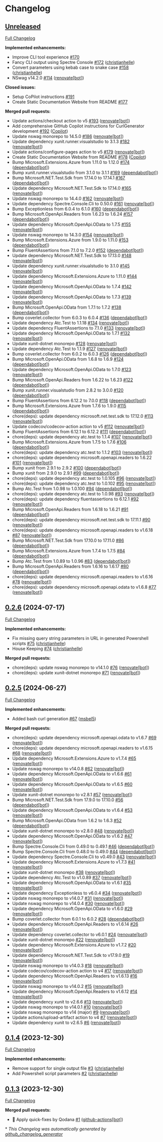 # Changelog

## [Unreleased](https://github.com/christianhelle/curlgenerator/tree/HEAD)

[Full Changelog](https://github.com/christianhelle/curlgenerator/compare/0.2.6...HEAD)

**Implemented enhancements:**

- Improve CLI tool experience [\#170](https://github.com/christianhelle/curlgenerator/issues/170)
- Fancy CLI output using Spectre Console [\#172](https://github.com/christianhelle/curlgenerator/pull/172) ([christianhelle](https://github.com/christianhelle))
- Convert parameters using kebab case to snake case [\#158](https://github.com/christianhelle/curlgenerator/pull/158) ([christianhelle](https://github.com/christianhelle))
- NSwag v14.2.0 [\#114](https://github.com/christianhelle/curlgenerator/pull/114) ([renovate[bot]](https://github.com/apps/renovate))

**Closed issues:**

- Setup CoPilot instructions [\#191](https://github.com/christianhelle/curlgenerator/issues/191)
- Create Static Documentation Website from README [\#177](https://github.com/christianhelle/curlgenerator/issues/177)

**Merged pull requests:**

- Update actions/checkout action to v5 [\#193](https://github.com/christianhelle/curlgenerator/pull/193) ([renovate[bot]](https://github.com/apps/renovate))
- Add comprehensive GitHub Copilot instructions for CurlGenerator development [\#192](https://github.com/christianhelle/curlgenerator/pull/192) ([Copilot](https://github.com/apps/copilot-swe-agent))
- Update nswag monorepo to 14.5.0 [\#186](https://github.com/christianhelle/curlgenerator/pull/186) ([renovate[bot]](https://github.com/apps/renovate))
- Update dependency xunit.runner.visualstudio to 3.1.3 [\#182](https://github.com/christianhelle/curlgenerator/pull/182) ([renovate[bot]](https://github.com/apps/renovate))
- Update actions/configure-pages action to v5 [\#179](https://github.com/christianhelle/curlgenerator/pull/179) ([renovate[bot]](https://github.com/apps/renovate))
- Create Static Documentation Website from README [\#178](https://github.com/christianhelle/curlgenerator/pull/178) ([Copilot](https://github.com/apps/copilot-swe-agent))
- Bump Microsoft.Extensions.Azure from 1.11.0 to 1.12.0 [\#174](https://github.com/christianhelle/curlgenerator/pull/174) ([dependabot[bot]](https://github.com/apps/dependabot))
- Bump xunit.runner.visualstudio from 3.1.0 to 3.1.1 [\#169](https://github.com/christianhelle/curlgenerator/pull/169) ([dependabot[bot]](https://github.com/apps/dependabot))
- Bump Microsoft.NET.Test.Sdk from 17.14.0 to 17.14.1 [\#167](https://github.com/christianhelle/curlgenerator/pull/167) ([dependabot[bot]](https://github.com/apps/dependabot))
- Update dependency Microsoft.NET.Test.Sdk to 17.14.0 [\#165](https://github.com/christianhelle/curlgenerator/pull/165) ([renovate[bot]](https://github.com/apps/renovate))
- Update nswag monorepo to 14.4.0 [\#162](https://github.com/christianhelle/curlgenerator/pull/162) ([renovate[bot]](https://github.com/apps/renovate))
- Update dependency Spectre.Console.Cli to 0.50.0 [\#161](https://github.com/christianhelle/curlgenerator/pull/161) ([renovate[bot]](https://github.com/apps/renovate))
- Bump Exceptionless from 6.0.4 to 6.1.0 [\#160](https://github.com/christianhelle/curlgenerator/pull/160) ([dependabot[bot]](https://github.com/apps/dependabot))
- Bump Microsoft.OpenApi.Readers from 1.6.23 to 1.6.24 [\#157](https://github.com/christianhelle/curlgenerator/pull/157) ([dependabot[bot]](https://github.com/apps/dependabot))
- Update dependency Microsoft.OpenApi.OData to 1.7.5 [\#155](https://github.com/christianhelle/curlgenerator/pull/155) ([renovate[bot]](https://github.com/apps/renovate))
- Update nswag monorepo to 14.3.0 [\#154](https://github.com/christianhelle/curlgenerator/pull/154) ([renovate[bot]](https://github.com/apps/renovate))
- Bump Microsoft.Extensions.Azure from 1.9.0 to 1.11.0 [\#153](https://github.com/christianhelle/curlgenerator/pull/153) ([dependabot[bot]](https://github.com/apps/dependabot))
- Bump FluentAssertions from 7.1.0 to 7.2.0 [\#152](https://github.com/christianhelle/curlgenerator/pull/152) ([dependabot[bot]](https://github.com/apps/dependabot))
- Update dependency Microsoft.NET.Test.Sdk to 17.13.0 [\#148](https://github.com/christianhelle/curlgenerator/pull/148) ([renovate[bot]](https://github.com/apps/renovate))
- Update dependency xunit.runner.visualstudio to 3.1.0 [\#145](https://github.com/christianhelle/curlgenerator/pull/145) ([renovate[bot]](https://github.com/apps/renovate))
- Update dependency Microsoft.Extensions.Azure to 1.11.0 [\#144](https://github.com/christianhelle/curlgenerator/pull/144) ([renovate[bot]](https://github.com/apps/renovate))
- Update dependency Microsoft.OpenApi.OData to 1.7.4 [\#142](https://github.com/christianhelle/curlgenerator/pull/142) ([renovate[bot]](https://github.com/apps/renovate))
- Update dependency Microsoft.OpenApi.OData to 1.7.3 [\#139](https://github.com/christianhelle/curlgenerator/pull/139) ([renovate[bot]](https://github.com/apps/renovate))
- Bump Microsoft.OpenApi.OData from 1.7.1 to 1.7.2 [\#138](https://github.com/christianhelle/curlgenerator/pull/138) ([dependabot[bot]](https://github.com/apps/dependabot))
- Bump coverlet.collector from 6.0.3 to 6.0.4 [\#136](https://github.com/christianhelle/curlgenerator/pull/136) ([dependabot[bot]](https://github.com/apps/dependabot))
- Update dependency Atc.Test to 1.1.18 [\#134](https://github.com/christianhelle/curlgenerator/pull/134) ([renovate[bot]](https://github.com/apps/renovate))
- Update dependency FluentAssertions to 7.1.0 [\#133](https://github.com/christianhelle/curlgenerator/pull/133) ([renovate[bot]](https://github.com/apps/renovate))
- Update dependency Microsoft.OpenApi.OData to 1.7.1 [\#132](https://github.com/christianhelle/curlgenerator/pull/132) ([renovate[bot]](https://github.com/apps/renovate))
- Update xunit-dotnet monorepo [\#128](https://github.com/christianhelle/curlgenerator/pull/128) ([renovate[bot]](https://github.com/apps/renovate))
- Update dependency Atc.Test to 1.1.9 [\#127](https://github.com/christianhelle/curlgenerator/pull/127) ([renovate[bot]](https://github.com/apps/renovate))
- Bump coverlet.collector from 6.0.2 to 6.0.3 [\#126](https://github.com/christianhelle/curlgenerator/pull/126) ([dependabot[bot]](https://github.com/apps/dependabot))
- Bump Microsoft.OpenApi.OData from 1.6.8 to 1.6.9 [\#124](https://github.com/christianhelle/curlgenerator/pull/124) ([dependabot[bot]](https://github.com/apps/dependabot))
- Update dependency Microsoft.OpenApi.OData to 1.7.0 [\#123](https://github.com/christianhelle/curlgenerator/pull/123) ([renovate[bot]](https://github.com/apps/renovate))
- Bump Microsoft.OpenApi.Readers from 1.6.22 to 1.6.23 [\#122](https://github.com/christianhelle/curlgenerator/pull/122) ([dependabot[bot]](https://github.com/apps/dependabot))
- Bump xunit.runner.visualstudio from 2.8.2 to 3.0.0 [\#120](https://github.com/christianhelle/curlgenerator/pull/120) ([dependabot[bot]](https://github.com/apps/dependabot))
- Bump FluentAssertions from 6.12.2 to 7.0.0 [\#118](https://github.com/christianhelle/curlgenerator/pull/118) ([dependabot[bot]](https://github.com/apps/dependabot))
- Bump Microsoft.Extensions.Azure from 1.7.6 to 1.9.0 [\#115](https://github.com/christianhelle/curlgenerator/pull/115) ([dependabot[bot]](https://github.com/apps/dependabot))
- chore\(deps\): update dependency microsoft.net.test.sdk to 17.12.0 [\#113](https://github.com/christianhelle/curlgenerator/pull/113) ([renovate[bot]](https://github.com/apps/renovate))
- Update codecov/codecov-action action to v5 [\#112](https://github.com/christianhelle/curlgenerator/pull/112) ([renovate[bot]](https://github.com/apps/renovate))
- Bump FluentAssertions from 6.12.1 to 6.12.2 [\#111](https://github.com/christianhelle/curlgenerator/pull/111) ([dependabot[bot]](https://github.com/apps/dependabot))
- chore\(deps\): update dependency atc.test to 1.1.4 [\#107](https://github.com/christianhelle/curlgenerator/pull/107) ([renovate[bot]](https://github.com/apps/renovate))
- Bump Microsoft.Extensions.Azure from 1.7.5 to 1.7.6 [\#106](https://github.com/christianhelle/curlgenerator/pull/106) ([dependabot[bot]](https://github.com/apps/dependabot))
- chore\(deps\): update dependency atc.test to 1.1.2 [\#103](https://github.com/christianhelle/curlgenerator/pull/103) ([renovate[bot]](https://github.com/apps/renovate))
- chore\(deps\): update dependency microsoft.openapi.readers to 1.6.22 [\#101](https://github.com/christianhelle/curlgenerator/pull/101) ([renovate[bot]](https://github.com/apps/renovate))
- Bump xunit from 2.9.1 to 2.9.2 [\#100](https://github.com/christianhelle/curlgenerator/pull/100) ([dependabot[bot]](https://github.com/apps/dependabot))
- Bump xunit from 2.9.0 to 2.9.1 [\#99](https://github.com/christianhelle/curlgenerator/pull/99) ([dependabot[bot]](https://github.com/apps/dependabot))
- chore\(deps\): update dependency atc.test to 1.0.105 [\#96](https://github.com/christianhelle/curlgenerator/pull/96) ([renovate[bot]](https://github.com/apps/renovate))
- chore\(deps\): update dependency atc.test to 1.0.102 [\#95](https://github.com/christianhelle/curlgenerator/pull/95) ([renovate[bot]](https://github.com/apps/renovate))
- Bump Atc.Test from 1.0.98 to 1.0.100 [\#94](https://github.com/christianhelle/curlgenerator/pull/94) ([dependabot[bot]](https://github.com/apps/dependabot))
- chore\(deps\): update dependency atc.test to 1.0.98 [\#93](https://github.com/christianhelle/curlgenerator/pull/93) ([renovate[bot]](https://github.com/apps/renovate))
- chore\(deps\): update dependency fluentassertions to 6.12.1 [\#92](https://github.com/christianhelle/curlgenerator/pull/92) ([renovate[bot]](https://github.com/apps/renovate))
- Bump Microsoft.OpenApi.Readers from 1.6.18 to 1.6.21 [\#91](https://github.com/christianhelle/curlgenerator/pull/91) ([dependabot[bot]](https://github.com/apps/dependabot))
- chore\(deps\): update dependency microsoft.net.test.sdk to 17.11.1 [\#90](https://github.com/christianhelle/curlgenerator/pull/90) ([renovate[bot]](https://github.com/apps/renovate))
- chore\(deps\): update dependency microsoft.openapi.readers to v1.6.18 [\#87](https://github.com/christianhelle/curlgenerator/pull/87) ([renovate[bot]](https://github.com/apps/renovate))
- Bump Microsoft.NET.Test.Sdk from 17.10.0 to 17.11.0 [\#86](https://github.com/christianhelle/curlgenerator/pull/86) ([dependabot[bot]](https://github.com/apps/dependabot))
- Bump Microsoft.Extensions.Azure from 1.7.4 to 1.7.5 [\#84](https://github.com/christianhelle/curlgenerator/pull/84) ([dependabot[bot]](https://github.com/apps/dependabot))
- Bump Atc.Test from 1.0.89 to 1.0.96 [\#83](https://github.com/christianhelle/curlgenerator/pull/83) ([dependabot[bot]](https://github.com/apps/dependabot))
- Bump Microsoft.OpenApi.Readers from 1.6.16 to 1.6.17 [\#80](https://github.com/christianhelle/curlgenerator/pull/80) ([dependabot[bot]](https://github.com/apps/dependabot))
- chore\(deps\): update dependency microsoft.openapi.readers to v1.6.16 [\#78](https://github.com/christianhelle/curlgenerator/pull/78) ([renovate[bot]](https://github.com/apps/renovate))
- chore\(deps\): update dependency microsoft.openapi.odata to v1.6.8 [\#77](https://github.com/christianhelle/curlgenerator/pull/77) ([renovate[bot]](https://github.com/apps/renovate))

## [0.2.6](https://github.com/christianhelle/curlgenerator/tree/0.2.6) (2024-07-17)

[Full Changelog](https://github.com/christianhelle/curlgenerator/compare/0.2.5...0.2.6)

**Implemented enhancements:**

- Fix missing query string parameters in URL in generated Powershell scripts [\#75](https://github.com/christianhelle/curlgenerator/pull/75) ([christianhelle](https://github.com/christianhelle))
- House Keeping [\#74](https://github.com/christianhelle/curlgenerator/pull/74) ([christianhelle](https://github.com/christianhelle))

**Merged pull requests:**

- chore\(deps\): update nswag monorepo to v14.1.0 [\#76](https://github.com/christianhelle/curlgenerator/pull/76) ([renovate[bot]](https://github.com/apps/renovate))
- chore\(deps\): update xunit-dotnet monorepo [\#71](https://github.com/christianhelle/curlgenerator/pull/71) ([renovate[bot]](https://github.com/apps/renovate))

## [0.2.5](https://github.com/christianhelle/curlgenerator/tree/0.2.5) (2024-06-27)

[Full Changelog](https://github.com/christianhelle/curlgenerator/compare/0.1.4...0.2.5)

**Implemented enhancements:**

- Added bash curl generation [\#67](https://github.com/christianhelle/curlgenerator/pull/67) ([msbel5](https://github.com/msbel5))

**Merged pull requests:**

- chore\(deps\): update dependency microsoft.openapi.odata to v1.6.7 [\#69](https://github.com/christianhelle/curlgenerator/pull/69) ([renovate[bot]](https://github.com/apps/renovate))
- chore\(deps\): update dependency microsoft.openapi.readers to v1.6.15 [\#68](https://github.com/christianhelle/curlgenerator/pull/68) ([renovate[bot]](https://github.com/apps/renovate))
- Update dependency Microsoft.Extensions.Azure to v1.7.4 [\#65](https://github.com/christianhelle/curlgenerator/pull/65) ([renovate[bot]](https://github.com/apps/renovate))
- Update nswag monorepo to v14.0.8 [\#62](https://github.com/christianhelle/curlgenerator/pull/62) ([renovate[bot]](https://github.com/apps/renovate))
- Update dependency Microsoft.OpenApi.OData to v1.6.6 [\#61](https://github.com/christianhelle/curlgenerator/pull/61) ([renovate[bot]](https://github.com/apps/renovate))
- Update dependency Microsoft.OpenApi.OData to v1.6.5 [\#60](https://github.com/christianhelle/curlgenerator/pull/60) ([renovate[bot]](https://github.com/apps/renovate))
- Update xunit-dotnet monorepo to v2.8.1 [\#57](https://github.com/christianhelle/curlgenerator/pull/57) ([renovate[bot]](https://github.com/apps/renovate))
- Bump Microsoft.NET.Test.Sdk from 17.9.0 to 17.10.0 [\#56](https://github.com/christianhelle/curlgenerator/pull/56) ([dependabot[bot]](https://github.com/apps/dependabot))
- Update dependency Microsoft.OpenApi.OData to v1.6.4 [\#53](https://github.com/christianhelle/curlgenerator/pull/53) ([renovate[bot]](https://github.com/apps/renovate))
- Bump Microsoft.OpenApi.OData from 1.6.2 to 1.6.3 [\#52](https://github.com/christianhelle/curlgenerator/pull/52) ([dependabot[bot]](https://github.com/apps/dependabot))
- Update xunit-dotnet monorepo to v2.8.0 [\#48](https://github.com/christianhelle/curlgenerator/pull/48) ([renovate[bot]](https://github.com/apps/renovate))
- Update dependency Microsoft.OpenApi.OData to v1.6.2 [\#47](https://github.com/christianhelle/curlgenerator/pull/47) ([renovate[bot]](https://github.com/apps/renovate))
- Bump Spectre.Console.Cli from 0.49.0 to 0.49.1 [\#46](https://github.com/christianhelle/curlgenerator/pull/46) ([dependabot[bot]](https://github.com/apps/dependabot))
- Bump Spectre.Console.Cli from 0.48.0 to 0.49.0 [\#44](https://github.com/christianhelle/curlgenerator/pull/44) ([dependabot[bot]](https://github.com/apps/dependabot))
- Update dependency Spectre.Console.Cli to v0.49.0 [\#43](https://github.com/christianhelle/curlgenerator/pull/43) ([renovate[bot]](https://github.com/apps/renovate))
- Update dependency Microsoft.Extensions.Azure to v1.7.3 [\#41](https://github.com/christianhelle/curlgenerator/pull/41) ([renovate[bot]](https://github.com/apps/renovate))
- Update xunit-dotnet monorepo [\#38](https://github.com/christianhelle/curlgenerator/pull/38) ([renovate[bot]](https://github.com/apps/renovate))
- Update dependency Atc.Test to v1.0.89 [\#37](https://github.com/christianhelle/curlgenerator/pull/37) ([renovate[bot]](https://github.com/apps/renovate))
- Update dependency Microsoft.OpenApi.OData to v1.6.1 [\#35](https://github.com/christianhelle/curlgenerator/pull/35) ([renovate[bot]](https://github.com/apps/renovate))
- Update dependency Exceptionless to v6.0.4 [\#34](https://github.com/christianhelle/curlgenerator/pull/34) ([renovate[bot]](https://github.com/apps/renovate))
- Update nswag monorepo to v14.0.7 [\#31](https://github.com/christianhelle/curlgenerator/pull/31) ([renovate[bot]](https://github.com/apps/renovate))
- Update nswag monorepo to v14.0.4 [\#30](https://github.com/christianhelle/curlgenerator/pull/30) ([renovate[bot]](https://github.com/apps/renovate))
- Update dependency Microsoft.OpenApi.OData to v1.6.0 [\#29](https://github.com/christianhelle/curlgenerator/pull/29) ([renovate[bot]](https://github.com/apps/renovate))
- Bump coverlet.collector from 6.0.1 to 6.0.2 [\#28](https://github.com/christianhelle/curlgenerator/pull/28) ([dependabot[bot]](https://github.com/apps/dependabot))
- Update dependency Microsoft.OpenApi.Readers to v1.6.14 [\#26](https://github.com/christianhelle/curlgenerator/pull/26) ([renovate[bot]](https://github.com/apps/renovate))
- Update dependency coverlet.collector to v6.0.1 [\#24](https://github.com/christianhelle/curlgenerator/pull/24) ([renovate[bot]](https://github.com/apps/renovate))
- Update xunit-dotnet monorepo [\#22](https://github.com/christianhelle/curlgenerator/pull/22) ([renovate[bot]](https://github.com/apps/renovate))
- Update dependency Microsoft.Extensions.Azure to v1.7.2 [\#20](https://github.com/christianhelle/curlgenerator/pull/20) ([renovate[bot]](https://github.com/apps/renovate))
- Update dependency Microsoft.NET.Test.Sdk to v17.9.0 [\#19](https://github.com/christianhelle/curlgenerator/pull/19) ([renovate[bot]](https://github.com/apps/renovate))
- Update nswag monorepo to v14.0.3 [\#18](https://github.com/christianhelle/curlgenerator/pull/18) ([renovate[bot]](https://github.com/apps/renovate))
- Update codecov/codecov-action action to v4 [\#17](https://github.com/christianhelle/curlgenerator/pull/17) ([renovate[bot]](https://github.com/apps/renovate))
- Update dependency Microsoft.OpenApi.Readers to v1.6.13 [\#16](https://github.com/christianhelle/curlgenerator/pull/16) ([renovate[bot]](https://github.com/apps/renovate))
- Update nswag monorepo to v14.0.2 [\#15](https://github.com/christianhelle/curlgenerator/pull/15) ([renovate[bot]](https://github.com/apps/renovate))
- Update dependency Microsoft.OpenApi.Readers to v1.6.12 [\#14](https://github.com/christianhelle/curlgenerator/pull/14) ([renovate[bot]](https://github.com/apps/renovate))
- Update dependency xunit to v2.6.6 [\#13](https://github.com/christianhelle/curlgenerator/pull/13) ([renovate[bot]](https://github.com/apps/renovate))
- Update nswag monorepo to v14.0.1 [\#10](https://github.com/christianhelle/curlgenerator/pull/10) ([renovate[bot]](https://github.com/apps/renovate))
- Update nswag monorepo to v14 \(major\) [\#9](https://github.com/christianhelle/curlgenerator/pull/9) ([renovate[bot]](https://github.com/apps/renovate))
- Update actions/upload-artifact action to v4 [\#7](https://github.com/christianhelle/curlgenerator/pull/7) ([renovate[bot]](https://github.com/apps/renovate))
- Update dependency xunit to v2.6.5 [\#6](https://github.com/christianhelle/curlgenerator/pull/6) ([renovate[bot]](https://github.com/apps/renovate))

## [0.1.4](https://github.com/christianhelle/curlgenerator/tree/0.1.4) (2023-12-30)

[Full Changelog](https://github.com/christianhelle/curlgenerator/compare/0.1.3...0.1.4)

**Implemented enhancements:**

- Remove support for single output file [\#3](https://github.com/christianhelle/curlgenerator/pull/3) ([christianhelle](https://github.com/christianhelle))
- Add Powershell script parameters [\#2](https://github.com/christianhelle/curlgenerator/pull/2) ([christianhelle](https://github.com/christianhelle))

## [0.1.3](https://github.com/christianhelle/curlgenerator/tree/0.1.3) (2023-12-30)

[Full Changelog](https://github.com/christianhelle/curlgenerator/compare/6f4c5a12698965700a81ed7bff4cbf8518a84216...0.1.3)

**Merged pull requests:**

- 🤖 Apply quick-fixes by Qodana [\#1](https://github.com/christianhelle/curlgenerator/pull/1) ([github-actions[bot]](https://github.com/apps/github-actions))



\* *This Changelog was automatically generated by [github_changelog_generator](https://github.com/github-changelog-generator/github-changelog-generator)*
